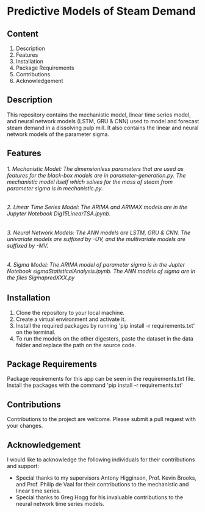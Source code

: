 # Predictive Models of Steam Demand

## Content
1. Description
2. Features
3. Installation
4. Package Requirements
5. Contributions
6. Acknowledgement

## Description
This repository contains the mechanistic model, linear time series model, and neural network models (LSTM, GRU & CNN) used to model and forecast steam demand in a dissolving pulp mill. It also contains the linear and neural network models of the parameter sigma.

## Features
###### 1. Mechanistic Model: The dimensionless parameters that are used as features for the black-box models are in parameter-generation.py. The mechanistic model itself which solves for the mass of steam from parameter sigma is in mechanistic.py.
###### 2. Linear Time Series Model: The ARIMA and ARIMAX models are in the Jupyter Notebook Dig15LinearTSA.ipynb.
###### 3. Neural Network Models: The ANN models are LSTM, GRU & CNN. The univariate models are suffixed by -UV, and the multivariate models are suffixed by -MV.
###### 4. Sigma Model: The ARIMA model of parameter sigma is in the Jupter Notebook sigmaStatisticalAnalysis.ipynb. The ANN models of sigma are in the files SigmapredXXX.py

## Installation
1. Clone the repository to your local machine.
2. Create a virtual environment and activate it.
3. Install the required packages by running 'pip install -r requirements.txt' on the terminal.
4. To run the models on the other digesters, paste the dataset in the data folder and replace the path on the source code.

## Package Requirements
Package requirements for this app can be seen in the requirements.txt file. Install the packages with the command 'pip install -r requirements.txt'

## Contributions
Contributions to the project are welcome. Please submit a pull request with your changes.

## Acknowledgement
I would like to acknowledge the following individuals for their contributions and support:
- Special thanks to my supervisors Antony Higginson, Prof. Kevin Brooks, and Prof. Philip de Vaal for their contributions to the mechanistic and linear time series.
- Special thanks to Greg Hogg for his invaluable contributions to the neural network time series models.

